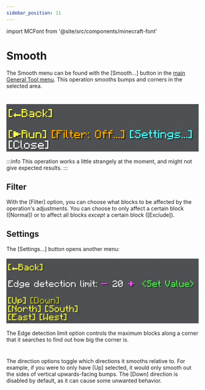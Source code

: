 ```yaml
---
sidebar_position: 11
---
```


import MCFont from '@site/src/components/minecraft-font'

# Smooth

The Smooth menu can be found with the <MCFont color="#fc8003">[Smooth...]</MCFont> button in the [main General Tool menu](usage#main-menu). This operation smooths bumps and corners in the selected area.
#
![The Smooth menu](img/smooth_menu.png)

:::info
This operation works a little strangely at the moment, and might not give expected results.
:::

## Filter
With the <MCFont color="gold">[Filter]</MCFont> option, you can choose what blocks to be affected by the operation's adjustments. You can choose to only affect a certain block (<MCFont color="green">[Normal]</MCFont>) or to affect all blocks *except* a certain block (<MCFont color="gold">[Exclude]</MCFont>).

## Settings
The <MCFont color="aqua">[Settings...]</MCFont> button opens another menu:<br></br>
![The Smooth settings menu](img/smooth_settings_menu.png)

The <MCFont>Edge detection limit</MCFont> option controls the maximum blocks along a corner that it searches to find out how big the corner is.
#
The direction options toggle which directions it smooths relative to. For example, if you were to only have <MCFont color="yellow">[Up]</MCFont> selected, it would only smooth out the sides of vertical upwards-facing bumps. The <MCFont color="yellow">[Down]</MCFont> direction is disabled by default, as it can cause some unwanted behavior.
